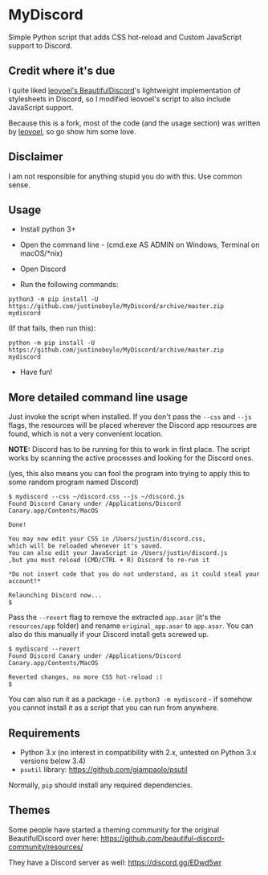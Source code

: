 MyDiscord
================

Simple Python script that adds CSS hot-reload and Custom JavaScript support to Discord.

## Credit where it's due

I quite liked [leovoel's BeautifulDiscord](https://github.com/leovoel/BeautifulDiscord)'s lightweight implementation of stylesheets in Discord, so I modified leovoel's script to also include JavaScript support.

Because this is a fork, most of the code (and the usage section) was written by [leovoel](https://github.com/leovoel), so go show him some love.

## Disclaimer

I am not responsible for anything stupid you do with this. Use common sense.

## Usage

* Install python 3+

* Open the command line - (cmd.exe AS ADMIN on Windows, Terminal on macOS/*nix)

* Open Discord

* Run the following commands:

```
python3 -m pip install -U https://github.com/justinoboyle/MyDiscord/archive/master.zip
mydiscord
```

(If that fails, then run this):

```
python -m pip install -U https://github.com/justinoboyle/MyDiscord/archive/master.zip
mydiscord
```

* Have fun!

## More detailed command line usage

Just invoke the script when installed. If you don't pass the `--css` and `--js` flags, the resources
will be placed wherever the Discord app resources are found, which is not a very convenient
location.

**NOTE:** Discord has to be running for this to work in first place.
The script works by scanning the active processes and looking for the Discord ones.

(yes, this also means you can fool the program into trying to apply this to some random program named Discord)

```
$ mydiscord --css ~/discord.css --js ~/discord.js
Found Discord Canary under /Applications/Discord Canary.app/Contents/MacOS

Done!

You may now edit your CSS in /Users/justin/discord.css,
which will be reloaded whenever it's saved.
You can also edit your JavaScript in /Users/justin/discord.js
,but you must reload (CMD/CTRL + R) Discord to re-run it

*Do not insert code that you do not understand, as it could steal your account!*

Relaunching Discord now...
$
```

Pass the `--revert` flag to remove the extracted `app.asar` (it's the `resources/app` folder)
and rename `original_app.asar` to `app.asar`. You can also do this manually if your Discord
install gets screwed up.

```
$ mydiscord --revert
Found Discord Canary under /Applications/Discord Canary.app/Contents/MacOS

Reverted changes, no more CSS hot-reload :(
$
```

You can also run it as a package - i.e. `python3 -m mydiscord` - if somehow you cannot
install it as a script that you can run from anywhere.

## Requirements

- Python 3.x (no interest in compatibility with 2.x, untested on Python 3.x versions below 3.4)
- `psutil` library: https://github.com/giampaolo/psutil

Normally, `pip` should install any required dependencies.

## Themes

Some people have started a theming community for the original BeautifulDiscord over here:
https://github.com/beautiful-discord-community/resources/

They have a Discord server as well:
https://discord.gg/EDwd5wr
